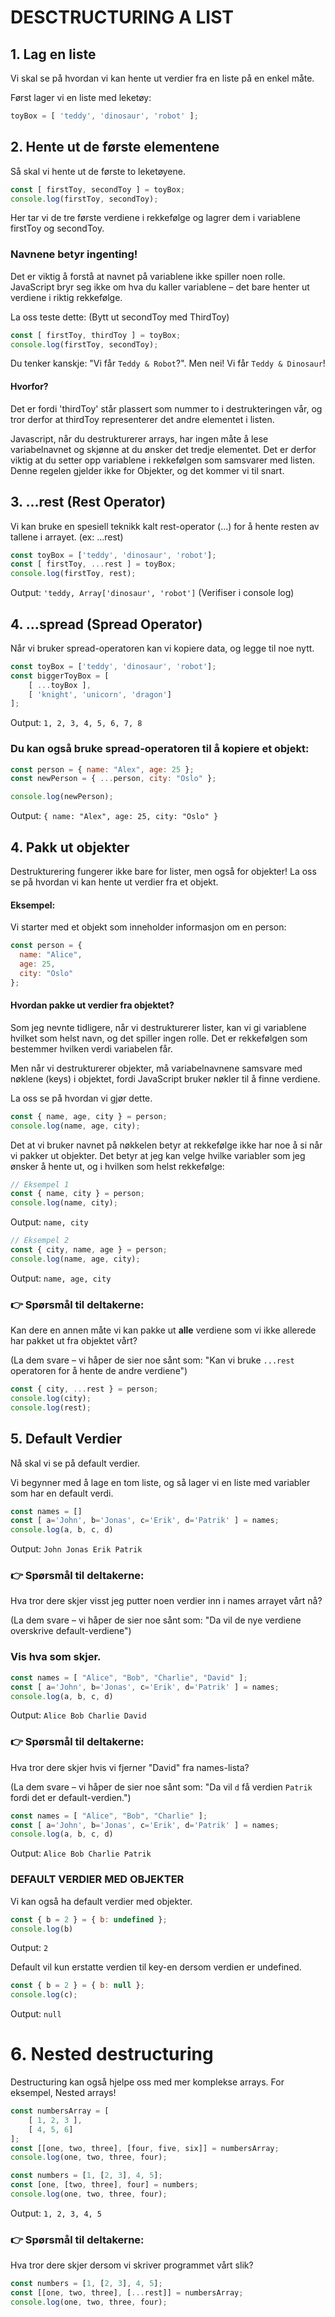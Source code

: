
# DESCTRUCTURING A LIST
## 1. Lag en liste
Vi skal se på hvordan vi kan hente ut verdier fra en liste på en enkel måte.

Først lager vi en liste med leketøy:

```js
toyBox = [ 'teddy', 'dinosaur', 'robot' ];
```

## 2. Hente ut de første elementene
Så skal vi hente ut de første to leketøyene.

```js
const [ firstToy, secondToy ] = toyBox;
console.log(firstToy, secondToy);
```
Her tar vi de tre første verdiene i rekkefølge og lagrer dem i variablene firstToy og secondToy.

### Navnene betyr ingenting!
Det er viktig å forstå at navnet på variablene ikke spiller noen rolle. JavaScript bryr seg ikke om hva du kaller variablene – det bare henter ut verdiene i riktig rekkefølge.

La oss teste dette: (Bytt ut secondToy med ThirdToy)
```js
const [ firstToy, thirdToy ] = toyBox;
console.log(firstToy, secondToy);
```
Du tenker kanskje: "Vi får `Teddy & Robot`?".
Men nei! Vi får `Teddy & Dinosaur`!

#### Hvorfor?
Det er fordi 'thirdToy' står plassert som nummer to i destrukteringen vår, og tror derfor at thirdToy representerer det andre elementet i listen.

Javascript, når du destrukturerer arrays, har ingen måte å lese variabelnavnet og skjønne at du ønsker det tredje elementet. Det er derfor viktig at du setter opp variablene i rekkefølgen som samsvarer med listen. Denne regelen gjelder ikke for Objekter, og det kommer vi til snart.


## 3. ...rest (Rest Operator)
Vi kan bruke en spesiell teknikk kalt rest-operator (...) for å hente resten av tallene i arrayet. (ex: ...rest)

```js
const toyBox = ['teddy', 'dinosaur', 'robot'];
const [ firstToy, ...rest ] = toyBox;
console.log(firstToy, rest);
```
Output: `'teddy, Array['dinosaur', 'robot']`
(Verifiser i console log)

## 4. ...spread (Spread Operator)
Når vi bruker spread-operatoren kan vi kopiere data, og legge til noe nytt.
```js
const toyBox = ['teddy', 'dinosaur', 'robot'];
const biggerToyBox = [
    [ ...toyBox ],
    [ 'knight', 'unicorn', 'dragon']
];
```
Output: `1, 2, 3, 4, 5, 6, 7, 8`

### Du kan også bruke spread-operatoren til å kopiere et objekt:
```js
const person = { name: "Alex", age: 25 };
const newPerson = { ...person, city: "Oslo" };

console.log(newPerson); 
```
Output: `{ name: "Alex", age: 25, city: "Oslo" }`

## 4. Pakk ut objekter
Destrukturering fungerer ikke bare for lister, men også for objekter! La oss se på hvordan vi kan hente ut verdier fra et objekt.

#### Eksempel:
Vi starter med et objekt som inneholder informasjon om en person:
```js
const person = {
  name: "Alice",
  age: 25,
  city: "Oslo"
};
```

#### Hvordan pakke ut verdier fra objektet?
Som jeg nevnte tidligere, når vi destrukturerer lister, kan vi gi variablene hvilket som helst navn, og det spiller ingen rolle. Det er rekkefølgen som bestemmer hvilken verdi variabelen får.

Men når vi destrukturerer objekter, må variabelnavnene samsvare med nøklene (keys) i objektet, fordi JavaScript bruker nøkler til å finne verdiene.

La oss se på hvordan vi gjør dette.

```js
const { name, age, city } = person;
console.log(name, age, city);
```

Det at vi bruker navnet på nøkkelen betyr at rekkefølge ikke har noe å si når vi pakker ut objekter.
Det betyr at jeg kan velge hvilke variabler som jeg ønsker å hente ut, og i hvilken som helst rekkefølge:

```js
// Eksempel 1
const { name, city } = person;
console.log(name, city);
```
Output: `name, city` 
```js
// Eksempel 2
const { city, name, age } = person;
console.log(name, age, city);
```
Output: `name, age, city` 

### 👉 Spørsmål til deltakerne:
Kan dere en annen måte vi kan pakke ut **alle** verdiene som vi ikke allerede har pakket ut fra objektet vårt? 

(La dem svare – vi håper de sier noe sånt som: "Kan vi bruke `...rest` operatoren for å hente de andre verdiene")

```js
const { city, ...rest } = person;
console.log(city);
console.log(rest);
```

## 5. Default Verdier
Nå skal vi se på default verdier.

Vi begynner med å lage en tom liste, og så lager vi en liste med variabler som har en default verdi.
```js
const names = []
const [ a='John', b='Jonas', c='Erik', d='Patrik' ] = names;
console.log(a, b, c, d)
```

Output: `John Jonas Erik Patrik`

### 👉 Spørsmål til deltakerne:
Hva tror dere skjer visst jeg putter noen verdier inn i names arrayet vårt nå?

(La dem svare – vi håper de sier noe sånt som: "Da vil de nye verdiene overskrive default-verdiene")

### Vis hva som skjer.
```js
const names = [ "Alice", "Bob", "Charlie", "David" ];
const [ a='John', b='Jonas', c='Erik', d='Patrik' ] = names;
console.log(a, b, c, d)
```
Output: `Alice Bob Charlie David`

### 👉 Spørsmål til deltakerne:
Hva tror dere skjer hvis vi fjerner "David" fra names-lista?

(La dem svare – vi håper de sier noe sånt som: "Da vil `d` få verdien `Patrik` fordi det er default-verdien.")

```js
const names = [ "Alice", "Bob", "Charlie" ];
const [ a='John', b='Jonas', c='Erik', d='Patrik' ] = names;
console.log(a, b, c, d)
```
Output: `Alice Bob Charlie Patrik`

### DEFAULT VERDIER MED OBJEKTER
Vi kan også ha default verdier med objekter.
```js
const { b = 2 } = { b: undefined };
console.log(b)
```
Output: `2`

Default vil kun erstatte verdien til key-en dersom verdien er undefined.

```js
const { b = 2 } = { b: null };
console.log(c);
```
Output: `null`

# 6. Nested destructuring
Destructuring kan også hjelpe oss med mer komplekse arrays.
For eksempel, Nested arrays!

```js
const numbersArray = [
    [ 1, 2, 3 ],
    [ 4, 5, 6]
];
const [[one, two, three], [four, five, six]] = numbersArray;
console.log(one, two, three, four); 
```

```js
const numbers = [1, [2, 3], 4, 5];
const [one, [two, three], four] = numbers;
console.log(one, two, three, four); 
```
Output: `1, 2, 3, 4, 5`

### 👉 Spørsmål til deltakerne:
Hva tror dere skjer dersom vi skriver programmet vårt slik?
```js
const numbers = [1, [2, 3], 4, 5];
const [[one, two, three], [...rest]] = numbersArray;
console.log(one, two, three, four); 
```

